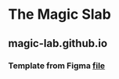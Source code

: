 # The Magic Slab

## magic-lab.github.io

### Template from Figma **[file](https://www.figma.com/file/iT3ZITrDXkRz5LXiEg2Biz/The-Magic-Slab)**
